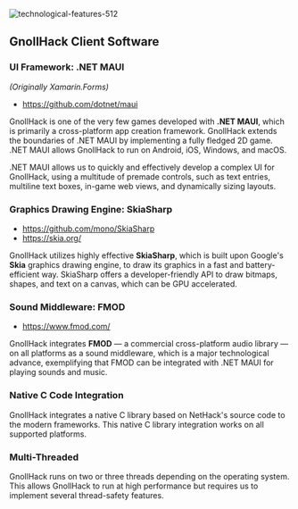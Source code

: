 ![technological-features-512](https://github.com/user-attachments/assets/f88e109a-571a-47c0-96df-5444046fde79)


## GnollHack Client Software


### UI Framework: .NET MAUI


_(Originally Xamarin.Forms)_

- https://github.com/dotnet/maui

GnollHack is one of the very few games developed with **.NET MAUI**, which is primarily a cross-platform app creation framework. GnollHack extends the boundaries of .NET MAUI by implementing a fully fledged 2D game. .NET MAUI allows GnollHack to run on Android, iOS, Windows, and macOS.

.NET MAUI allows us to quickly and effectively develop a complex UI for GnollHack, using a multitude of premade controls, such as text entries, multiline text boxes, in-game web views, and dynamically sizing layouts.


### Graphics Drawing Engine: SkiaSharp


- https://github.com/mono/SkiaSharp
- https://skia.org/

GnollHack utilizes highly effective **SkiaSharp**, which is built upon Google's **Skia** graphics drawing engine, to draw its graphics in a fast and battery-efficient way. SkiaSharp offers a developer-friendly API to draw bitmaps, shapes, and text on a canvas, which can be GPU accelerated.


### Sound Middleware: FMOD


- https://www.fmod.com/

GnollHack integrates **FMOD** — a commercial cross-platform audio library — on all platforms as a sound middleware, which is a major technological advance, exemplifying that FMOD can be integrated with .NET MAUI for playing sounds and music.


### Native C Code Integration


GnollHack integrates a native C library based on NetHack's source code to the modern frameworks. This native C library integration works on all supported platforms.


### Multi-Threaded


GnollHack runs on two or three threads depending on the operating system. This allows GnollHack to run at high performance but requires us to implement several thread-safety features.